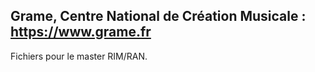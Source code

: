 ## Grame, Centre National de Création Musicale : <https://www.grame.fr>

Fichiers pour le master RIM/RAN.
